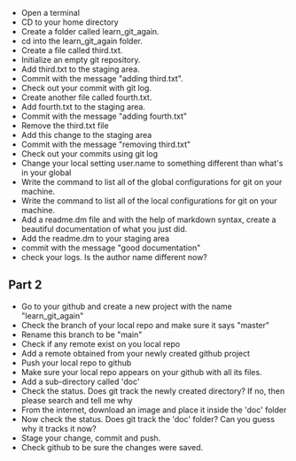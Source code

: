 - Open a terminal
- CD to your home directory 
- Create a folder called learn_git_again.
- cd into the learn_git_again folder.
- Create a file called third.txt.
- Initialize an empty git repository.
- Add third.txt to the staging area.
- Commit with the message "adding third.txt".
- Check out your commit with git log.
- Create another file called fourth.txt.
- Add fourth.txt to the staging area.
- Commit with the message "adding fourth.txt"
- Remove the third.txt file
- Add this change to the staging area
- Commit with the message "removing third.txt"
- Check out your commits using git log
- Change your local setting user.name to something different than what's in your global
- Write the command to list all of the global configurations for git on your machine. 
- Write the command to list all of the local configurations for git on your machine. 
- Add a readme.dm file and with the help of markdown syntax, create a beautiful documentation of what you just did.
- Add the readme.dm to your staging area
- commit with the message "good documentation"
- check your logs. Is the author name different now?


## Part 2
- Go to your github and create a new project with the name "learn_git_again"
- Check the branch of your local repo and make sure it says "master"
- Rename this branch to be "main"
- Check if any remote exist on you local repo
- Add a remote obtained from your newly created github project
- Push your local repo to github
- Make sure your local repo appears on your github with all its files.
- Add a sub-directory called 'doc'
- Check the status. Does git track the newly created directory? If no, then please search and tell me why
- From the internet, download an image and place it inside the 'doc' folder
- Now check the status. Does git track the 'doc' folder? Can you guess why it tracks it now?
- Stage your change, commit and push.
- Check github to be sure the changes were saved.
